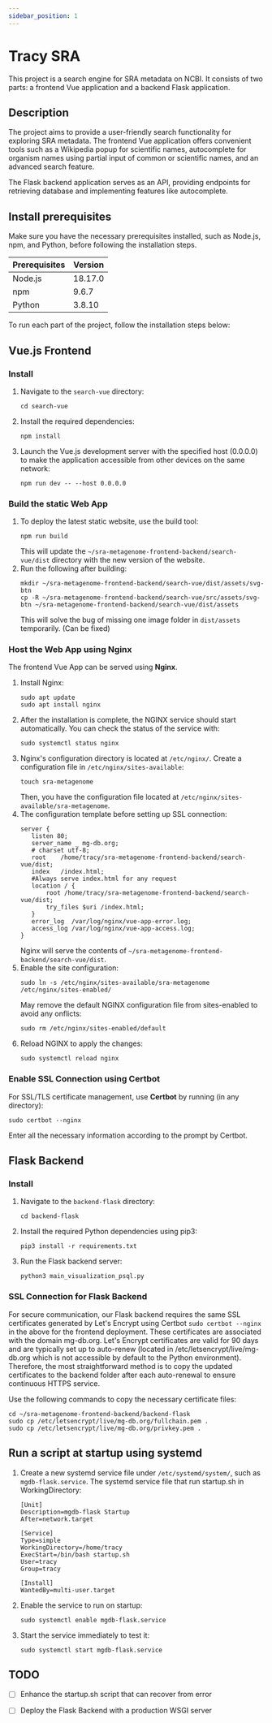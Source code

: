 ```yaml
---
sidebar_position: 1
---
```


# Tracy SRA

This project is a search engine for SRA metadata on NCBI. It consists of two parts: a frontend Vue application and a backend Flask application.

## Description

The project aims to provide a user-friendly search functionality for exploring SRA metadata. The frontend Vue application offers convenient tools such as a Wikipedia popup for scientific names, autocomplete for organism names using partial input of common or scientific names, and an advanced search feature.

The Flask backend application serves as an API, providing endpoints for retrieving database and implementing features like autocomplete.

## Install prerequisites
Make sure you have the necessary prerequisites installed, such as Node.js, npm, and Python, before following the installation steps.

| Prerequisites | Version |
| ------------- | ------- |
| Node.js       | 18.17.0 |
| npm           | 9.6.7   |
| Python        | 3.8.10  |

To run each part of the project, follow the installation steps below:

## Vue.js Frontend
### Install
1. Navigate to the `search-vue` directory:
   ```plaintext
   cd search-vue
   ```

2. Install the required dependencies:
   ```plaintext
   npm install
   ```

3. Launch the Vue.js development server with the specified host (0.0.0.0) to make the application accessible from other devices on the same network:
   ```plaintext
   npm run dev -- --host 0.0.0.0
   ```

### Build the static Web App
1. To deploy the latest static website, use the build tool:
   ```plaintext
   npm run build
   ```
   This will update the `~/sra-metagenome-frontend-backend/search-vue/dist` directory with the new version of the website.
2. Run the following after building: 
   ```plaintext
   mkdir ~/sra-metagenome-frontend-backend/search-vue/dist/assets/svg-btn
   cp -R ~/sra-metagenome-frontend-backend/search-vue/src/assets/svg-btn ~/sra-metagenome-frontend-backend/search-vue/dist/assets
   ```
   This will solve the bug of missing one image folder in `dist/assets` temporarily. (Can be fixed)

### Host the Web App using Nginx
The frontend Vue App can be served using **Nginx**.
1. Install Nginx:
   ```
   sudo apt update
   sudo apt install nginx
   ```
2. After the installation is complete, the NGINX service should start automatically. You can check the status of the service with:
   ```
   sudo systemctl status nginx
   ```
3. Nginx's configuration directory is located at `/etc/nginx/`. 
   Create a configuration file in `/etc/nginx/sites-available`:
   ```
   touch sra-metagenome
   ```
   Then, you have the configuration file located at `/etc/nginx/sites-available/sra-metagenome`.
4. The configuration template before setting up SSL connection:
   ```plaintext
   server {
      listen 80;
      server_name _ mg-db.org;    
      # charset utf-8;
      root    /home/tracy/sra-metagenome-frontend-backend/search-vue/dist;
      index   /index.html;
      #Always serve index.html for any request
      location / {
          root /home/tracy/sra-metagenome-frontend-backend/search-vue/dist;
          try_files $uri /index.html;
      }    
      error_log  /var/log/nginx/vue-app-error.log;
      access_log /var/log/nginx/vue-app-access.log;
   }
   ```
   Nginx will serve the contents of `~/sra-metagenome-frontend-backend/search-vue/dist`.
5. Enable the site configuration:
   ```
   sudo ln -s /etc/nginx/sites-available/sra-metagenome /etc/nginx/sites-enabled/
   ```
   May remove the default NGINX configuration file from sites-enabled to avoid any onflicts:
   ```
   sudo rm /etc/nginx/sites-enabled/default
   ```
6. Reload NGINX to apply the changes:
   ```   
   sudo systemctl reload nginx
   ```

### Enable SSL Connection using Certbot 
For SSL/TLS certificate management, use **Certbot** by running (in any directory):
```plaintext
sudo certbot --nginx
```
Enter all the necessary information according to the prompt by Certbot.

## Flask Backend
### Install
1. Navigate to the `backend-flask` directory:
   ```plaintext
   cd backend-flask
   ```

2. Install the required Python dependencies using pip3:
   ```plaintext
   pip3 install -r requirements.txt
   ```

3. Run the Flask backend server:
   ```plaintext
   python3 main_visualization_psql.py
   ```

### SSL Connection for Flask Backend
For secure communication, our Flask backend requires the same SSL certificates generated by Let's Encrypt using Certbot `sudo certbot --nginx` in the above for the frontend deployment. These certificates are associated with the domain mg-db.org. Let's Encrypt certificates are valid for 90 days and are typically set up to auto-renew (located in /etc/letsencrypt/live/mg-db.org which is not accessible by default to the Python environment). Therefore, the most straightforward method is to copy the updated certificates to the backend folder after each auto-renewal to ensure continuous HTTPS service. 

Use the following commands to copy the necessary certificate files:
```plaintext
cd ~/sra-metagenome-frontend-backend/backend-flask
sudo cp /etc/letsencrypt/live/mg-db.org/fullchain.pem .
sudo cp /etc/letsencrypt/live/mg-db.org/privkey.pem .
```

## Run a script at startup using systemd
1. Create a new systemd service file under `/etc/systemd/system/`, such as `mgdb-flask.service`.
   The systemd service file that run startup.sh in WorkingDirectory:
   ```plaintext
   [Unit]
   Description=mgdb-flask Startup
   After=network.target

   [Service]
   Type=simple
   WorkingDirectory=/home/tracy
   ExecStart=/bin/bash startup.sh
   User=tracy
   Group=tracy

   [Install]
   WantedBy=multi-user.target
   ```
2. Enable the service to run on startup:
   ```plaintext
   sudo systemctl enable mgdb-flask.service
   ```
3. Start the service immediately to test it:
   ```plaintext
   sudo systemctl start mgdb-flask.service
   ```

## TODO
- [ ] Enhance the startup.sh script that can recover from error
- [ ] Deploy the Flask Backend with a production WSGI server


